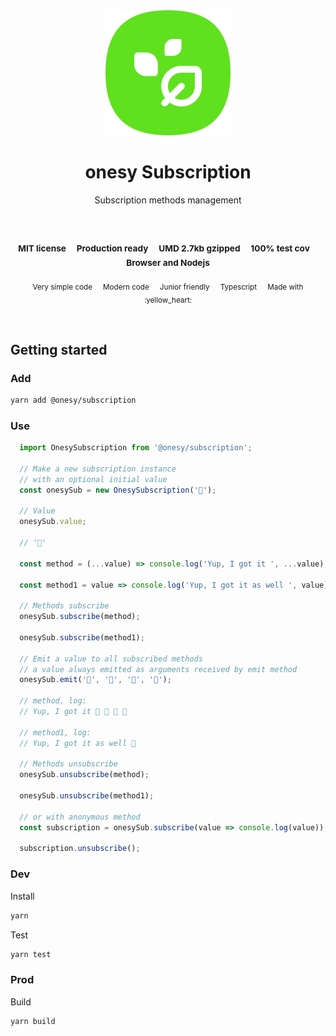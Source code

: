 
</br>
</br>

<p align='center'>
  <a target='_blank' rel='noopener noreferrer' href='#'>
    <img src='utils/images/logo.svg' alt='onesy logo' />
  </a>
</p>

<h1 align='center'>onesy Subscription</h1>

<p align='center'>
  Subscription methods management
</p>

<br />

<h3 align='center'>
  <sub>MIT license&nbsp;&nbsp;&nbsp;&nbsp;</sub>
  <sub>Production ready&nbsp;&nbsp;&nbsp;&nbsp;</sub>
  <sub>UMD 2.7kb gzipped&nbsp;&nbsp;&nbsp;&nbsp;</sub>
  <sub>100% test cov&nbsp;&nbsp;&nbsp;&nbsp;</sub>
  <sub>Browser and Nodejs</sub>
</h3>

<p align='center'>
    <sub>Very simple code&nbsp;&nbsp;&nbsp;&nbsp;</sub>
    <sub>Modern code&nbsp;&nbsp;&nbsp;&nbsp;</sub>
    <sub>Junior friendly&nbsp;&nbsp;&nbsp;&nbsp;</sub>
    <sub>Typescript&nbsp;&nbsp;&nbsp;&nbsp;</sub>
    <sub>Made with :yellow_heart:</sub>
</p>

<br />

## Getting started

### Add

```sh
yarn add @onesy/subscription
```

### Use

```javascript
  import OnesySubscription from '@onesy/subscription';

  // Make a new subscription instance
  // with an optional initial value
  const onesySub = new OnesySubscription('🙂');

  // Value
  onesySub.value;

  // '🙂'

  const method = (...value) => console.log('Yup, I got it ', ...value);

  const method1 = value => console.log('Yup, I got it as well ', value);

  // Methods subscribe
  onesySub.subscribe(method);

  onesySub.subscribe(method1);

  // Emit a value to all subscribed methods
  // a value always emitted as arguments received by emit method
  onesySub.emit('🌱', '🌱', '🌱', '🌱');

  // method, log:
  // Yup, I got it 🌱 🌱 🌱 🌱

  // method1, log:
  // Yup, I got it as well 🌱

  // Methods unsubscribe
  onesySub.unsubscribe(method);

  onesySub.unsubscribe(method1);

  // or with anonymous method
  const subscription = onesySub.subscribe(value => console.log(value));

  subscription.unsubscribe();
```

### Dev

Install

```sh
yarn
```

Test

```sh
yarn test
```

### Prod

Build

```sh
yarn build
```
